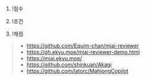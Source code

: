 1. !점수

2. !조건

3. !채점
> - https://github.com/Equim-chan/mjai-reviewer
> - https://gh.ekyu.moe/mjai-reviewer-demo.html
> - https://mjai.ekyu.moe/
> - https://github.com/shinkuan/Akagi
> - https://github.com/latorc/MahjongCopilot
